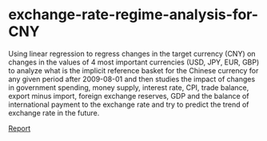 # exchange-rate-regime-analysis-for-CNY
Using linear regression to regress changes in the target currency (CNY) on changes in the values of 4 most important currencies (USD, JPY, EUR, GBP) to analyze what is the implicit reference basket for the Chinese currency for any given period after 2009-08-01 and then studies the impact of changes in government spending, money supply, interest rate, CPI, trade balance, export minus import, foreign exchange reserves, GDP and the balance of international payment  to the exchange rate and try to predict the trend of exchange rate in the future.

[Report](https://github.com/quya1985/exchange-rate-regime-analysis-for-cny/blob/master/Report-with-code.pdf)
